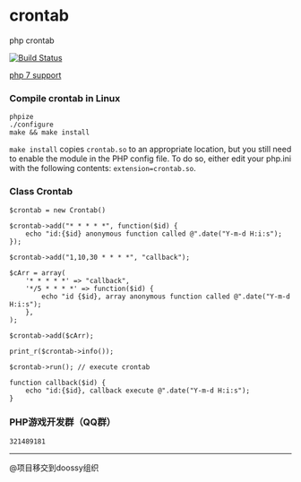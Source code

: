 crontab
=======

php crontab

[![Build Status](https://secure.travis-ci.org/doossy/crontab.svg?branch=master)](http://travis-ci.org/doossy/crontab)

[php 7 support](https://github.com/doossy/crontab/tree/php7)

### Compile crontab in Linux
```
phpize
./configure 
make && make install
```
`make install` copies `crontab.so` to an appropriate location, but you still need to enable the module in the PHP config file. To do so, either edit your php.ini with the following contents: `extension=crontab.so`.

### Class Crontab
```
$crontab = new Crontab()

$crontab->add("* * * * *", function($id) {
	echo "id:{$id} anonymous function called @".date("Y-m-d H:i:s");
});

$crontab->add("1,10,30 * * * *", "callback");

$cArr = array(
	'* * * * *' => "callback",
	'*/5 * * * *' => function($id) {
		echo "id {$id}, array anonymous function called @".date("Y-m-d H:i:s");
	},
);

$crontab->add($cArr);

print_r($crontab->info());

$crontab->run(); // execute crontab

function callback($id) {
	echo "id:{$id}, callback execute @".date("Y-m-d H:i:s");
}
```

### PHP游戏开发群（QQ群）
```
321489181
```
---
@项目移交到doossy组织
